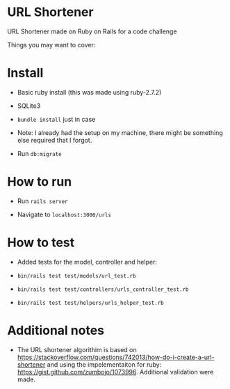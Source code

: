 # URL Shortener 

URL Shortener made on Ruby on Rails for a code challenge

Things you may want to cover:

# Install

* Basic ruby install (this was made using ruby-2.7.2)

* SQLite3

* `bundle install` just in case

* Note: I already had the setup on my machine, there might be something else required that I forgot.

* Run `db:migrate`

# How to run

* Run `rails server`

* Navigate to `localhost:3000/urls`


# How to test

* Added tests for the model, controller and helper:

* `bin/rails test test/models/url_test.rb`

* `bin/rails test test/controllers/urls_controller_test.rb  `

* `bin/rails test test/helpers/urls_helper_test.rb`


# Additional notes

* The URL shortener algorithim is based on https://stackoverflow.com/questions/742013/how-do-i-create-a-url-shortener and using the impelementaiton for ruby: https://gist.github.com/zumbojo/1073996. Additional validation were made.